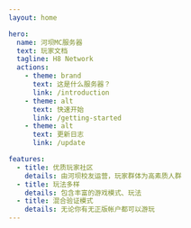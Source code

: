 ```yaml
---
layout: home

hero:
  name: 河坝MC服务器
  text: 玩家文档
  tagline: H8 Network
  actions:
    - theme: brand
      text: 这是什么服务器？
      link: /introduction
    - theme: alt
      text: 快速开始
      link: /getting-started
    - theme: alt
      text: 更新日志
      link: /update

features:
  - title: 优质玩家社区
    details: 由河坝校友运营，玩家群体为高素质人群
  - title: 玩法多样
    details: 包含丰富的游戏模式、玩法
  - title: 混合验证模式
    details: 无论你有无正版帐户都可以游玩
---
```

